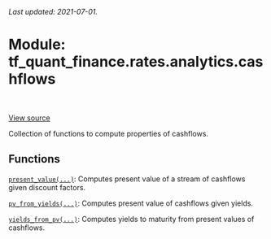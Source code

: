 <!--
This file is generated by a tool. Do not edit directly.
For open-source contributions the docs will be updated automatically.
-->

*Last updated: 2021-07-01.*

<div itemscope itemtype="http://developers.google.com/ReferenceObject">
<meta itemprop="name" content="tf_quant_finance.rates.analytics.cashflows" />
<meta itemprop="path" content="Stable" />
</div>

# Module: tf_quant_finance.rates.analytics.cashflows

<!-- Insert buttons and diff -->

<table class="tfo-notebook-buttons tfo-api" align="left">
</table>

<a target="_blank" href="https://github.com/google/tf-quant-finance/blob/master/tf_quant_finance/rates/analytics/cashflows.py">View source</a>



Collection of functions to compute properties of cashflows.



## Functions

[`present_value(...)`](../../../tf_quant_finance/rates/analytics/cashflows/present_value.md): Computes present value of a stream of cashflows given discount factors.

[`pv_from_yields(...)`](../../../tf_quant_finance/rates/analytics/cashflows/pv_from_yields.md): Computes present value of cashflows given yields.

[`yields_from_pv(...)`](../../../tf_quant_finance/rates/analytics/cashflows/yields_from_pv.md): Computes yields to maturity from present values of cashflows.

